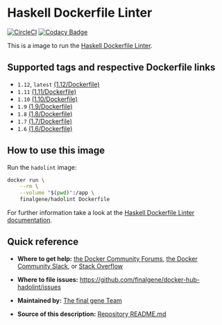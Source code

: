 # Haskell Dockerfile Linter
[![CircleCI](https://circleci.com/gh/final-gene/docker-hub-hadolint/tree/master.svg?style=svg)](https://circleci.com/gh/final-gene/docker-hub-hadolint/tree/master) [![Codacy Badge](https://api.codacy.com/project/badge/Grade/a88655f816124424b0c61f7dcaa8b643)](https://www.codacy.com/app/final-gene/docker-hub-hadolint?utm_source=github.com&amp;utm_medium=referral&amp;utm_content=final-gene/docker-hub-hadolint&amp;utm_campaign=Badge_Grade)

This is a image to run the [Haskell Dockerfile Linter](https://github.com/hadolint/hadolint).

## Supported tags and respective Dockerfile links
* `1.12`, `latest` [(1.12/Dockerfile)](https://github.com/finalgene/docker-hub-hadolint/blob/master/1.12/Dockerfile)
* `1.11` [(1.11/Dockerfile)](https://github.com/finalgene/docker-hub-hadolint/blob/master/1.11/Dockerfile)
* `1.10` [(1.10/Dockerfile)](https://github.com/finalgene/docker-hub-hadolint/blob/master/1.10/Dockerfile)
* `1.9` [(1.9/Dockerfile)](https://github.com/finalgene/docker-hub-hadolint/blob/master/1.9/Dockerfile)
* `1.8` [(1.8/Dockerfile)](https://github.com/finalgene/docker-hub-hadolint/blob/master/1.8/Dockerfile)
* `1.7` [(1.7/Dockerfile)](https://github.com/finalgene/docker-hub-hadolint/blob/master/1.7/Dockerfile)
* `1.6` [(1.6/Dockerfile)](https://github.com/finalgene/docker-hub-hadolint/blob/master/1.6/Dockerfile)

## How to use this image
Run the `hadolint` image:

```bash
docker run \
    --rm \
    --volume "$(pwd)":/app \
    finalgene/hadolint Dockerfile
```

For further information take a look at the [Haskell Dockerfile Linter documentation](https://github.com/hadolint/hadolint/blob/master/README.md).

## Quick reference
* **Where to get help:**
[the Docker Community Forums](https://forums.docker.com), [the Docker Community Slack](https://blog.docker.com/2016/11/introducing-docker-community-directory-docker-community-slack), or [Stack Overflow](https://stackoverflow.com/search?tab=newest&q=docker)

* **Where to file issues:**
https://github.com/finalgene/docker-hub-hadolint/issues

* **Maintained by:**
[The final gene Team](https://github.com/finalgene)

* **Source of this description:**
[Repository README.md](https://github.com/finalgene/docker-hub-hadolint/blob/master/README.md)
